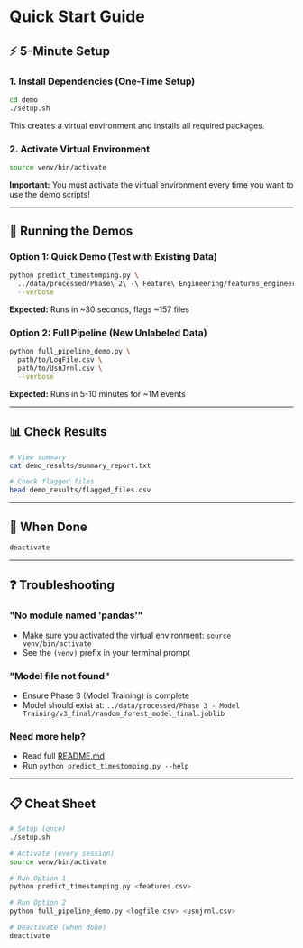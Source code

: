 # Quick Start Guide

## ⚡ 5-Minute Setup

### 1. Install Dependencies (One-Time Setup)

```bash
cd demo
./setup.sh
```

This creates a virtual environment and installs all required packages.

### 2. Activate Virtual Environment

```bash
source venv/bin/activate
```

**Important:** You must activate the virtual environment every time you want to use the demo scripts!

---

## 🚀 Running the Demos

### Option 1: Quick Demo (Test with Existing Data)

```bash
python predict_timestomping.py \
  ../data/processed/Phase\ 2\ -\ Feature\ Engineering/features_engineered.csv \
  --verbose
```

**Expected:** Runs in ~30 seconds, flags ~157 files

### Option 2: Full Pipeline (New Unlabeled Data)

```bash
python full_pipeline_demo.py \
  path/to/LogFile.csv \
  path/to/UsnJrnl.csv \
  --verbose
```

**Expected:** Runs in 5-10 minutes for ~1M events

---

## 📊 Check Results

```bash
# View summary
cat demo_results/summary_report.txt

# Check flagged files
head demo_results/flagged_files.csv
```

---

## 🛑 When Done

```bash
deactivate
```

---

## ❓ Troubleshooting

### "No module named 'pandas'"
- Make sure you activated the virtual environment: `source venv/bin/activate`
- See the `(venv)` prefix in your terminal prompt

### "Model file not found"
- Ensure Phase 3 (Model Training) is complete
- Model should exist at: `../data/processed/Phase 3 - Model Training/v3_final/random_forest_model_final.joblib`

### Need more help?
- Read full [README.md](README.md)
- Run `python predict_timestomping.py --help`

---

## 📋 Cheat Sheet

```bash
# Setup (once)
./setup.sh

# Activate (every session)
source venv/bin/activate

# Run Option 1
python predict_timestomping.py <features.csv>

# Run Option 2
python full_pipeline_demo.py <logfile.csv> <usnjrnl.csv>

# Deactivate (when done)
deactivate
```